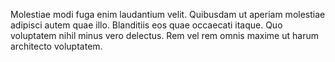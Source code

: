 Molestiae modi fuga enim laudantium velit. Quibusdam ut aperiam molestiae adipisci autem quae illo. Blanditiis eos quae occaecati itaque. Quo voluptatem nihil minus vero delectus. Rem vel rem omnis maxime ut harum architecto voluptatem.
